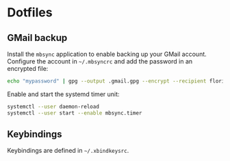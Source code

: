 # Dotfiles

## GMail backup

Install the `mbsync` application to enable backing up your GMail account.
Configure the account in `~/.mbsyncrc` and add the password in an encrypted file:

```sh
echo "mypassword" | gpg --output .gmail.gpg --encrypt --recipient florian@floriandejonckheere.be
```

Enable and start the systemd timer unit:

```sh
systemctl --user daemon-reload
systemctl --user start --enable mbsync.timer
```

## Keybindings

Keybindings are defined in `~/.xbindkeysrc`.

